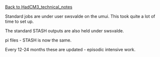 [Back to HadCM3_technical_notes](HadCM3_technical_notes)

Standard jobs are under user swsvalde on the umui.  This took quite a lot of time to set up.

The standard STASH outputs are also held under swsvalde.

pi files - STASH is now the same.

Every 12-24 months these are updated - episodic intensive work.